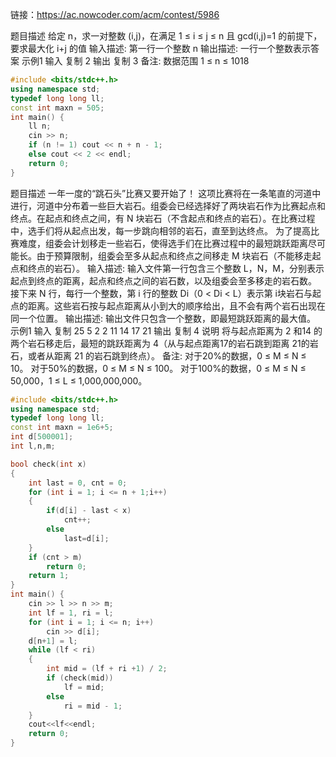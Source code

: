 链接：https://ac.nowcoder.com/acm/contest/5986

题目描述 
给定 n，求一对整数 (i,j)，在满足 1 ≤ i ≤ j ≤ n 且 gcd(i,j)=1 的前提下，要求最大化 i+j 的值
输入描述:
第一行一个整数 n
输出描述:
一行一个整数表示答案
示例1
输入
复制
2
输出
复制
3
备注:
数据范围
1 ≤ n ≤ 1018
```cpp
#include <bits/stdc++.h>
using namespace std;
typedef long long ll;
const int maxn = 505;
int main() {
    ll n;
    cin >> n;
    if (n != 1) cout << n + n - 1;
    else cout << 2 << endl;
    return 0;
}
```

题目描述 
一年一度的“跳石头”比赛又要开始了！
这项比赛将在一条笔直的河道中进行，河道中分布着一些巨大岩石。组委会已经选择好了两块岩石作为比赛起点和终点。在起点和终点之间，有 N 块岩石（不含起点和终点的岩石）。在比赛过程中，选手们将从起点出发，每一步跳向相邻的岩石，直至到达终点。
为了提高比赛难度，组委会计划移走一些岩石，使得选手们在比赛过程中的最短跳跃距离尽可能长。由于预算限制，组委会至多从起点和终点之间移走 M 块岩石（不能移走起点和终点的岩石）。
输入描述:
输入文件第一行包含三个整数 L，N，M，分别表示起点到终点的距离，起点和终点之间的岩石数，以及组委会至多移走的岩石数。
接下来 N 行，每行一个整数，第 i 行的整数 Di（0 < Di < L）表示第 i块岩石与起点的距离。这些岩石按与起点距离从小到大的顺序给出，且不会有两个岩石出现在同一个位置。
输出描述:
输出文件只包含一个整数，即最短跳跃距离的最大值。
示例1
输入
复制
25 5 2
2
11
14
17
21
输出
复制
4
说明
将与起点距离为 2 和14 的两个岩石移走后，最短的跳跃距离为 4（从与起点距离17的岩石跳到距离 21的岩石，或者从距离 21 的岩石跳到终点）。
备注:
对于20%的数据，0 ≤ M ≤ N ≤ 10。
对于50%的数据，0 ≤  M ≤ N ≤ 100。
对于100%的数据，0 ≤ M ≤ N ≤ 50,000，1 ≤ L ≤ 1,000,000,000。
```cpp
#include <bits/stdc++.h>
using namespace std;
typedef long long ll;
const int maxn = 1e6+5;
int d[500001];
int l,n,m;

bool check(int x)
{
    int last = 0, cnt = 0;
    for (int i = 1; i <= n + 1;i++)
    {
        if(d[i] - last < x)
            cnt++;
        else
            last=d[i];
    }
    if (cnt > m)
        return 0;
    return 1;
}
int main() {
    cin >> l >> n >> m;
    int lf = 1, ri = l;
    for (int i = 1; i <= n; i++)
        cin >> d[i];
    d[n+1] = l;
    while (lf < ri)
    {
        int mid = (lf + ri +1) / 2;
        if (check(mid))
            lf = mid;
        else
            ri = mid - 1;
    }
    cout<<lf<<endl;
    return 0;
}
```
